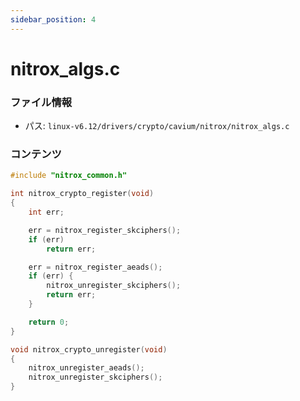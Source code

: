 ```yaml
---
sidebar_position: 4
---
```

# nitrox_algs.c

### ファイル情報

- パス: `linux-v6.12/drivers/crypto/cavium/nitrox/nitrox_algs.c`

### コンテンツ

```c
#include "nitrox_common.h"

int nitrox_crypto_register(void)
{
	int err;

	err = nitrox_register_skciphers();
	if (err)
		return err;

	err = nitrox_register_aeads();
	if (err) {
		nitrox_unregister_skciphers();
		return err;
	}

	return 0;
}

void nitrox_crypto_unregister(void)
{
	nitrox_unregister_aeads();
	nitrox_unregister_skciphers();
}

```

